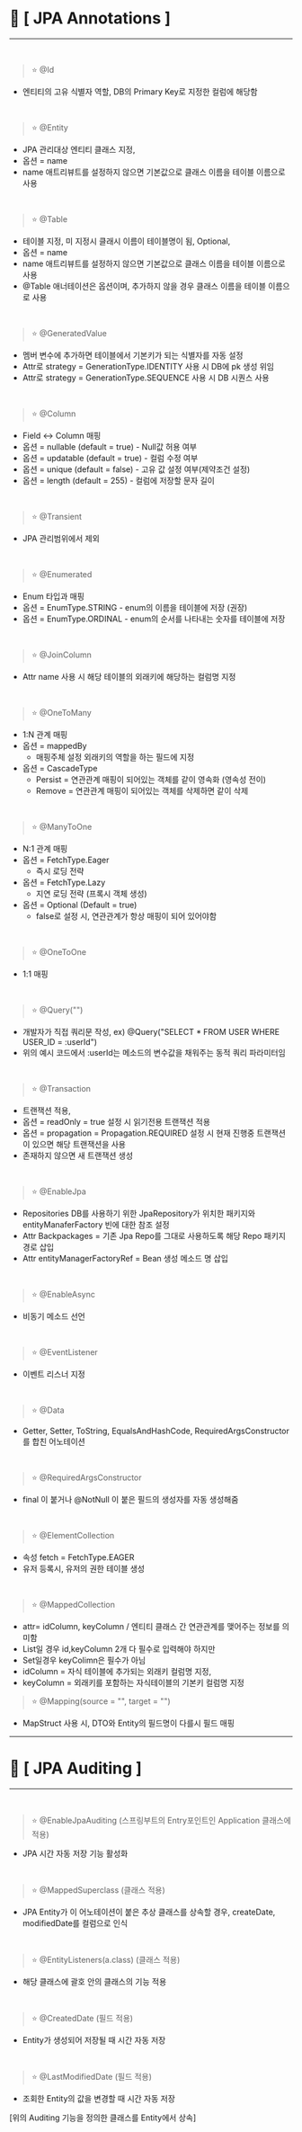 # 📌 [ JPA Annotations ]
***
<br>

> ⭐ @Id
- 엔티티의 고유 식별자 역할, DB의 Primary Key로 지정한 컬럼에 해당함

<br>

> ⭐ @Entity
- JPA 관리대상 엔티티 클래스 지정,
- 옵션 = name
- name 애트리뷰트를 설정하지 않으면 기본값으로 클래스 이름을 테이블 이름으로 사용

<br>

> ⭐ @Table
- 테이블 지정, 미 지정시 클래시 이름이 테이블명이 됨, Optional,
- 옵션 = name
- name 애트리뷰트를 설정하지 않으면 기본값으로 클래스 이름을 테이블 이름으로 사용
- @Table 애너테이션은 옵션이며, 추가하지 않을 경우 클래스 이름을 테이블 이름으로 사용

<br>

> ⭐ @GeneratedValue
- 멤버 변수에 추가하면 테이블에서 기본키가 되는 식별자를 자동 설정
- Attr로 strategy = GenerationType.IDENTITY 사용 시 DB에 pk 생성 위임
- Attr로 strategy = GenerationType.SEQUENCE 사용 시 DB 시퀀스 사용

<br>

> ⭐ @Column
- Field <-> Column 매핑
- 옵션 = nullable (default = true) - Null값 허용 여부
- 옵션 = updatable (default = true) - 컬럼 수정 여부
- 옵션 = unique (default = false) - 고유 값 설정 여부(제약조건 설정)
- 옵션 = length (default = 255) - 컬럼에 저장할 문자 길이

<br>

> ⭐ @Transient
- JPA 관리범위에서 제외

<br>

> ⭐ @Enumerated
- Enum 타입과 매핑
- 옵션 = EnumType.STRING - enum의 이름을 테이블에 저장 (권장)
- 옵션 = EnumType.ORDINAL - enum의 순서를 나타내는 숫자를 테이블에 저장

<br>

> ⭐ @JoinColumn
- Attr name 사용 시 해당 테이블의 외래키에 해당하는 컬럼명 지정

<br>

> ⭐ @OneToMany
- 1:N 관계 매핑
- 옵션 = mappedBy
  - 매핑주체 설정 외래키의 역할을 하는 필드에 지정
- 옵션 = CascadeType
  - Persist = 연관관계 매핑이 되어있는 객체를 같이 영속화 (영속성 전이)
  - Remove = 연관관계 매핑이 되어있는 객체를 삭제하면 같이 삭제

<br>

> ⭐ @ManyToOne
- N:1 관계 매핑
- 옵션 = FetchType.Eager 
  - 즉시 로딩 전략
- 옵션 = FetchType.Lazy
  - 지연 로딩 전략 (프록시 객체 생성)
- 옵션 = Optional (Default = true)
  - false로 설정 시, 연관관계가 항상 매핑이 되어 있어야함

<br>

> ⭐ @OneToOne
- 1:1 매핑

<br>

> ⭐ @Query("")
- 개발자가 직접 쿼리문 작성, ex) @Query("SELECT * FROM USER WHERE USER_ID = :userId")
- 위의 예시 코드에서 :userId는 메소드의 변수값을 채워주는 동적 쿼리 파라미터임

<br>

> ⭐ @Transaction
- 트랜잭션 적용,
- 옵션 = readOnly = true 설정 시 읽기전용 트랜잭션 적용
- 옵션 = propagation = Propagation.REQUIRED 설정 시 현재 진행중 트랜잭션이 있으면 해당 트랜잭션을 사용
- 존재하지 않으면 새 트랜잭션 생성

<br>

> ⭐ @EnableJpa
- Repositories	DB를 사용하기 위한 JpaRepository가 위치한 패키지와 entityManaferFactory 빈에 대한 참조 설정
- Attr Backpackages = 기존 Jpa Repo를 그대로 사용하도록 해당 Repo 패키지 경로 삽입
- Attr entityManagerFactoryRef = Bean 생성 메소드 명 삽입

<br>

> ⭐ @EnableAsync
- 비동기 메소드 선언

<br>

> ⭐ @EventListener
- 이벤트 리스너 지정

<br>

> ⭐ @Data
- Getter, Setter, ToString, EqualsAndHashCode, RequiredArgsConstructor 를 합친 어노테이션

<br>

> ⭐ @RequiredArgsConstructor
- final 이 붙거나 @NotNull 이 붙은 필드의 생성자를 자동 생성해줌

<br>

> ⭐ @ElementCollection
- 속성 fetch = FetchType.EAGER
- 유저 등록시, 유저의 권한 테이블 생성

<br>

> ⭐ @MappedCollection
- attr= idColumn, keyColumn  /  엔티티 클래스 간 연관관계를 맺어주는 정보를 의미함
- List일 경우 id,keyColumn 2개 다 필수로 입력해야 하지만
- Set일경우 keyColimn은 필수가 아님
- idColumn = 자식 테이블에 추가되는 외래키 컬럼명 지정,
- keyColumn = 외래키를 포함하는 자식테이블의 기본키 컬럼명 지정

> ⭐ @Mapping(source = "", target = "")
- MapStruct 사용 시, DTO와 Entity의 필드명이 다를시 필드 매핑

***
# 📌 [ JPA Auditing ]
***
<br>

> ⭐ @EnableJpaAuditing (스프링부트의 Entry포인트인 Application 클래스에 적용)
- JPA 시간 자동 저장 기능 활성화

<br>

> ⭐ @MappedSuperclass (클래스 적용)
- JPA Entity가 이 어노테이션이 붙은 추상 클래스를 상속할 경우, createDate, modifiedDate를 컬럼으로 인식

<br>

> ⭐ @EntityListeners(a.class) (클래스 적용)
- 해당 클래스에 괄호 안의 클래스의 기능 적용

<br>

> ⭐ @CreatedDate     (필드 적용)
- Entity가 생성되어 저장될 때 시간 자동 저장

<br>

> ⭐ @LastModifiedDate   (필드 적용)
- 조회한 Entity의 값을 변경할 때 시간 자동 저장

[위의 Auditing 기능을 정의한 클래스를 Entity에서 상속]